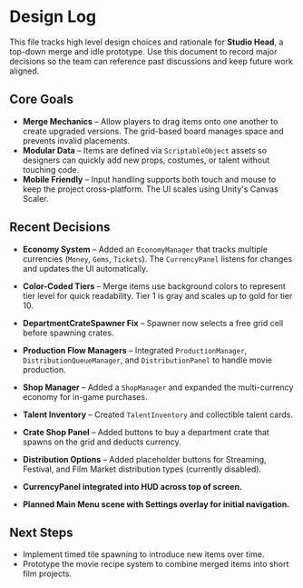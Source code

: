 # Design Log

This file tracks high level design choices and rationale for **Studio Head**, a top-down merge and idle prototype. Use this document to record major decisions so the team can reference past discussions and keep future work aligned.

## Core Goals

- **Merge Mechanics** – Allow players to drag items onto one another to create upgraded versions. The grid-based board manages space and prevents invalid placements.
- **Modular Data** – Items are defined via `ScriptableObject` assets so designers can quickly add new props, costumes, or talent without touching code.
- **Mobile Friendly** – Input handling supports both touch and mouse to keep the project cross-platform. The UI scales using Unity's Canvas Scaler.

## Recent Decisions

- **Economy System** – Added an `EconomyManager` that tracks multiple currencies (`Money`, `Gems`, `Tickets`). The `CurrencyPanel` listens for changes and updates the UI automatically.
- **Color-Coded Tiers** – Merge items use background colors to represent tier level for quick readability. Tier 1 is gray and scales up to gold for tier 10.

- **DepartmentCrateSpawner Fix** – Spawner now selects a free grid cell before spawning crates.
- **Production Flow Managers** – Integrated `ProductionManager`, `DistributionQueueManager`, and `DistributionPanel` to handle movie production.
- **Shop Manager** – Added a `ShopManager` and expanded the multi-currency economy for in-game purchases.
- **Talent Inventory** – Created `TalentInventory` and collectible talent cards.
- **Crate Shop Panel** – Added buttons to buy a department crate that spawns on the grid and deducts currency.
- **Distribution Options** – Added placeholder buttons for Streaming, Festival, and Film Market distribution types (currently disabled).
- **CurrencyPanel integrated into HUD across top of screen.**
- **Planned Main Menu scene with Settings overlay for initial navigation.**

## Next Steps
- Implement timed tile spawning to introduce new items over time.
- Prototype the movie recipe system to combine merged items into short film projects.


